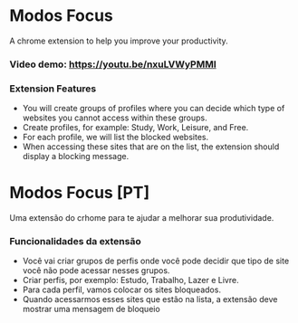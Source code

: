 # Modos Focus
A chrome extension to help you improve your productivity.

### Video demo: https://youtu.be/nxuLVWyPMMI



### Extension Features
- You will create groups of profiles where you can decide which type of websites you cannot access within these groups.
- Create profiles, for example: Study, Work, Leisure, and Free.
- For each profile, we will list the blocked websites.
- When accessing these sites that are on the list, the extension should display a blocking message.

#

# Modos Focus [PT]
Uma extensão do crhome para te ajudar a melhorar sua produtividade.

### Funcionalidades da extensão

- Você vai criar grupos de perfis onde você pode decidir que tipo de site você não pode acessar nesses grupos.
- Criar perfis, por exemplo: Estudo, Trabalho, Lazer e Livre.
- Para cada perfil, vamos colocar os sites bloqueados.
- Quando acessarmos esses sites que estão na lista, a extensão deve mostrar uma mensagem de bloqueio
